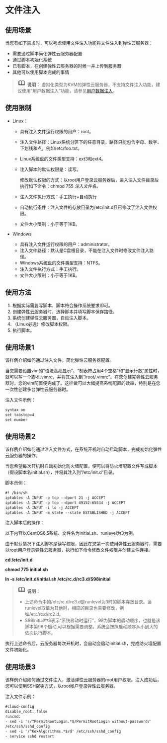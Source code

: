 # 文件注入<a name="ZH-CN_TOPIC_0013898301"></a>

## 使用场景<a name="section59120639141539"></a>

当您有如下需求时，可以考虑使用文件注入功能将文件注入到弹性云服务器：

-   需要通过脚本简化弹性云服务器配置
-   通过脚本初始化系统
-   已有脚本，在创建弹性云服务器的时候一并上传到服务器
-   其他可以使用脚本完成的事情

>![](public_sys-resources/icon-note.gif) **说明：** 
>虚拟化类型为KVM的弹性云服务器，不支持文件注入功能，建议使用“用户数据注入”功能，请参见[用户数据注入](用户数据注入.md)。

## 使用限制<a name="section31714110141539"></a>

-   Linux：
    -   具有注入文件运行权限的用户：root。
    -   注入文件路径：Linux系统分区下的任意目录，路径只能包含字母、数字、下划线和点。例如/etc/foo.txt。
    -   Linux系统盘的文件类型支持：ext3和ext4。
    -   注入脚本的默认权限是：读写。

        修改默认权限的方式：以root用户登录云服务器后，进入注入文件目录后执行如下命令：chmod 755 _注入文件名。_

    -   注入文件执行方式：手工执行+自动执行
    -   自动执行条件：注入文件的存放目录为/etc/init.d且已修改了注入文件权限。
    -   文件大小限制：小于等于1KB。

-   Windows
    -   具有注入文件运行权限的用户：administrator。
    -   注入文件路径：默认是C盘根目录，不能在注入文件时修改文件注入路径。
    -   Windows系统盘的文件类型支持：NTFS。
    -   注入文件执行方式：手工执行。
    -   文件大小限制：小于等于1KB。


## 使用方法<a name="section60709488141539"></a>

1.  根据实际需要写脚本，脚本符合操作系统要求即可。
2.  创建弹性云服务器时，选择脚本并填写脚本保存路径。
3.  系统创建弹性云服务器，自动注入脚本。
4.  （Linux必选）修改脚本权限。
5.  执行脚本。

## 使用场景1<a name="section24296060141539"></a>

该样例介绍如何通过注入文件，简化弹性云服务器配置。

当您需要设置vim的“语法高亮显示”、“制表符占用4个空格”和“显示行数”属性时，就可以写一个脚本.vimrc，并将其注入到“/root/.vimrc”。在您创建完弹性云服务器时，您的vim配置便完成了。这样做可以大幅提高系统配置的效率，特别是在您一次性创建多台弹性云服务器时。

注入文件示例：

```
syntax on
set tabstop=4
set number
```

## 使用场景2<a name="section42838600141539"></a>

该样例介绍如何通过注入文件方式，在系统开机时自动启动脚本，完成初始化弹性云服务器的操作。

当您希望每次开机时自动初始化防火墙配置，便可以将防火墙配置文件写成脚本（假设脚本名initial.sh），并将其注入到“/etc/init.d”目录。

脚本示例：

```
#! /bin/sh
iptables -A INPUT -p tcp --dport 21 -j ACCEPT 
iptables -A INPUT -p tcp --dport 49152:65534 -j ACCEPT
iptables -A INPUT -i lo -j ACCEPT
iptables -A INPUT -m state --state ESTABLISHED -j ACCEPT
```

注入脚本后的操作：

以下内容以CentOS6.5系统、文件名为initial.sh、runlevel为3为例。

由于默认情况下注入脚本是读写权限，因此在您第一次使用弹性云服务器时，需要以root用户登录弹性云服务器，执行如下命令修改文件权限并创建文件连接。

**cd /etc/init.d**

**chmod 775 initial.sh**

**ln -s /etc/init.d/initial.sh /etc/rc.d/rc3.d/S98initial**

>![](public_sys-resources/icon-note.gif) **说明：** 
>-   上述命令中的/etc/rc.d/rc3.d是runlevel为3时的脚本存放目录。当runlevel取值为其他时，相应的目录也需要修改，例如/etc/rc.d/rc2.d。
>-   S98initial中S表示“系统启动时运行”，98为脚本的启动顺序，也就是该脚本第98个启动,可以根据需要调整。系统会按照启动顺序从小到大的依次执行脚本。

执行上述命令后，云服务器每次开机时，会自动会启动initial.sh，完成防火墙配置文件初始化。

## 使用场景3<a name="section22603169194910"></a>

该样例介绍如何通过文件注入，激活弹性云服务器的root用户权限。注入成功后，您可以使用SSH密钥方式，以root帐户登录弹性云服务器。

注入文件示例：

```
#cloud-config
disable_root: false
runcmd:
- sed -i 's/^PermitRootLogin.*$/PermitRootLogin without-password/' /etc/ssh/sshd_config
- sed -i '/^KexAlgorithms.*$/d' /etc/ssh/sshd_config
- service sshd restart
```

